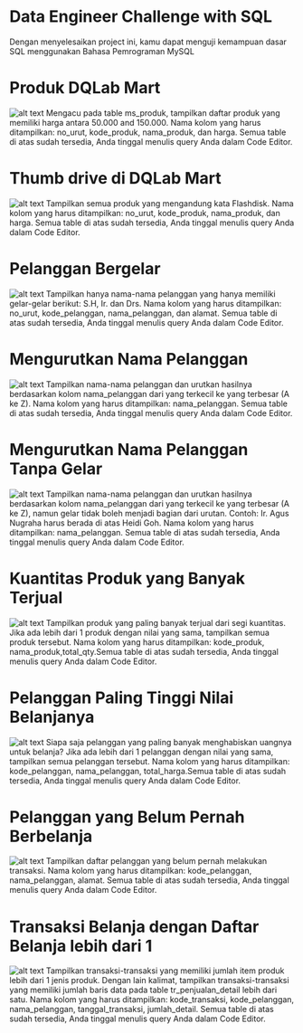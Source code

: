 # Data Engineer Challenge with SQL
Dengan menyelesaikan project ini, kamu dapat menguji kemampuan dasar SQL menggunakan Bahasa Pemrograman MySQL

# Produk DQLab Mart
![alt text](https://user-images.githubusercontent.com/25924246/160959758-8e6709e3-c3f2-422c-9d9f-503c33c52675.png)
Mengacu pada table ms_produk, tampilkan daftar produk yang memiliki harga antara 50.000 and 150.000. 
Nama kolom yang harus ditampilkan: no_urut, kode_produk, nama_produk, dan harga. 
Semua table di atas sudah tersedia, Anda tinggal menulis query Anda dalam Code Editor.

# Thumb drive di DQLab Mart
![alt text](https://user-images.githubusercontent.com/25924246/160960157-7361e6ee-11fc-4b29-871a-b16feb98c1b8.png)
Tampilkan semua produk yang mengandung kata Flashdisk.
Nama kolom yang harus ditampilkan: no_urut, kode_produk, nama_produk, dan harga.
Semua table di atas sudah tersedia, Anda tinggal menulis query Anda dalam Code Editor.

# Pelanggan Bergelar
![alt text](https://user-images.githubusercontent.com/25924246/160960359-51a67499-bd40-417e-a611-e4a945ea64e8.png)
Tampilkan hanya nama-nama pelanggan yang hanya memiliki gelar-gelar berikut: S.H, Ir. dan Drs.
Nama kolom yang harus ditampilkan: no_urut, kode_pelanggan, nama_pelanggan, dan alamat.
Semua table di atas sudah tersedia, Anda tinggal menulis query Anda dalam Code Editor.

# Mengurutkan Nama Pelanggan
![alt text](https://user-images.githubusercontent.com/25924246/160961544-2282408d-5214-44be-9886-607fb3f093de.png)
Tampilkan nama-nama pelanggan dan urutkan hasilnya berdasarkan kolom nama_pelanggan dari yang terkecil ke yang terbesar (A ke Z).
Nama kolom yang harus ditampilkan: nama_pelanggan. Semua table di atas sudah tersedia, Anda tinggal menulis query Anda dalam Code Editor.

# Mengurutkan Nama Pelanggan Tanpa Gelar
![alt text](https://user-images.githubusercontent.com/25924246/160961689-61ed9f6e-39c8-4609-8bc1-f370d5b7ba69.png)
Tampilkan nama-nama pelanggan dan urutkan hasilnya berdasarkan kolom nama_pelanggan dari yang terkecil ke yang terbesar (A ke Z), namun gelar tidak boleh menjadi bagian dari urutan. Contoh: Ir. Agus Nugraha harus berada di atas Heidi Goh. Nama kolom yang harus ditampilkan: nama_pelanggan.
Semua table di atas sudah tersedia, Anda tinggal menulis query Anda dalam Code Editor.

# Kuantitas Produk yang Banyak Terjual
![alt text](https://user-images.githubusercontent.com/25924246/160961868-e4dfa404-acdd-4f2e-a6ae-6344f0fd5d92.png)
Tampilkan produk yang paling banyak terjual dari segi kuantitas. Jika ada lebih dari 1 produk dengan nilai yang sama, tampilkan semua produk tersebut.
Nama kolom yang harus ditampilkan: kode_produk, nama_produk,total_qty.Semua table di atas sudah tersedia, Anda tinggal menulis query Anda dalam Code Editor.

# Pelanggan Paling Tinggi Nilai Belanjanya
![alt text](https://user-images.githubusercontent.com/25924246/160961945-061cdc18-911d-4ca5-9949-627944e6b9d7.png)
Siapa saja pelanggan yang paling banyak menghabiskan uangnya untuk belanja? Jika ada lebih dari 1 pelanggan dengan nilai yang sama, tampilkan semua pelanggan tersebut.
Nama kolom yang harus ditampilkan: kode_pelanggan, nama_pelanggan, total_harga.Semua table di atas sudah tersedia, Anda tinggal menulis query Anda dalam Code Editor.

# Pelanggan yang Belum Pernah Berbelanja
![alt text](https://user-images.githubusercontent.com/25924246/160962028-b813b205-812f-41c8-9d67-5ab0893606b4.png)
Tampilkan daftar pelanggan yang belum pernah melakukan transaksi. Nama kolom yang harus ditampilkan: kode_pelanggan, nama_pelanggan, alamat.
Semua table di atas sudah tersedia, Anda tinggal menulis query Anda dalam Code Editor.

# Transaksi Belanja dengan Daftar Belanja lebih dari 1
![alt text](https://user-images.githubusercontent.com/25924246/160966716-a311acfd-e6bb-4a68-9464-81e2fac267d6.png)
Tampilkan transaksi-transaksi yang memiliki jumlah item produk lebih dari 1 jenis produk. Dengan lain kalimat, tampilkan transaksi-transaksi yang memiliki jumlah baris data pada table tr_penjualan_detail lebih dari satu. Nama kolom yang harus ditampilkan:  kode_transaksi, kode_pelanggan, nama_pelanggan, tanggal_transaksi, jumlah_detail.
Semua table di atas sudah tersedia, Anda tinggal menulis query Anda dalam Code Editor.

